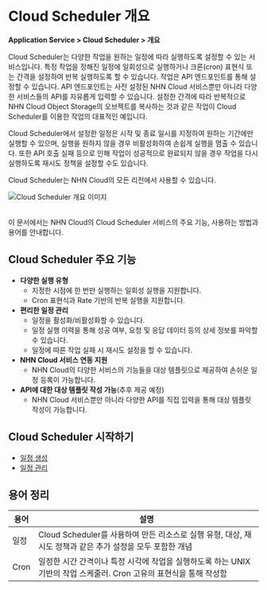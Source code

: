 # Cloud Scheduler 개요

**Application Service > Cloud Scheduler > 개요**

Cloud Scheduler는 다양한 작업을 원하는 일정에 따라 실행하도록 설정할 수 있는 서비스입니다. 특정 작업을 정해진 일정에 일회성으로 실행하거나 크론(cron) 표현식 또는 간격을 설정하여 반복 실행하도록 할 수 있습니다. 작업은 API 엔드포인트를 통해 설정할 수 있습니다. API 엔드포인트는 사전 설정된 NHN Cloud 서비스뿐만 아니라 다양한 서비스들의 API를 자유롭게 입력할 수 있습니다. 설정한 간격에 따라 반복적으로 NHN Cloud Object Storage의 오브젝트를 복사하는 것과 같은 작업이 Cloud Scheduler를 이용한 작업의 대표적인 예입니다.

Cloud Scheduler에서 설정한 일정은 시작 및 종료 일시를 지정하여 원하는 기간에만 실행할 수 있으며, 실행을 원하지 않을 경우 비활성화하여 손쉽게 실행을 멈출 수 있습니다. 또한 API 호출 실패 등으로 인해 작업이 성공적으로 완료되지 않을 경우 작업을 다시 실행하도록 재시도 정책을 설정할 수도 있습니다.

Cloud Scheduler는 NHN Cloud의 모든 리전에서 사용할 수 있습니다.


![Cloud Scheduler 개요 이미지](https://static.toastoven.net/prod_cloud_scheduler/CloudScheduler_overview_ko_800.png)


<br>
이 문서에서는 NHN Cloud의 Cloud Scheduler 서비스의 주요 기능, 사용하는 방법과 용어를 안내합니다.

## Cloud Scheduler 주요 기능

* **다양한 실행 유형**
    * 지정한 시점에 한 번만 실행하는 일회성 실행을 지원합니다.
    * Cron 표현식과 Rate 기반의 반복 실행을 지원합니다.
* **편리한 일정 관리**
    * 일정을 활성화/비활성화할 수 있습니다.
    * 일정 실행 이력을 통해 성공 여부, 요청 및 응답 데이터 등의 상세 정보를 파악할 수 있습니다.
    * 일정에 따른 작업 실패 시 재시도 설정을 할 수 있습니다.
* **NHN Cloud 서비스 연동 지원**
    * NHN Cloud의 다양한 서비스의 기능들을 대상 템플릿으로 제공하여 손쉬운 일정 등록이 가능합니다.
* **API에 대한 대상 템플릿 작성 가능**(추후 제공 예정)
    * NHN Cloud 서비스뿐만 아니라 다양한 API를 직접 입력을 통해 대상 템플릿 작성이 가능합니다.

## Cloud Scheduler 시작하기

* [일정 생성](create-schedule)
* [일정 관리](manage-schedule)

## 용어 정리


| 용어 | 설명 |
| --- | --- |
| 일정 | Cloud Scheduler를 사용하여 만든 리소스로 실행 유형, 대상, 재시도 정책과 같은 추가 설정을 모두 포함한 개념 |
| Cron | 일정한 시간 간격이나 특정 시각에 작업을 실행하도록 하는 UNIX 기반의 작업 스케줄러. Cron 고유의 표현식을 통해 작성함 |